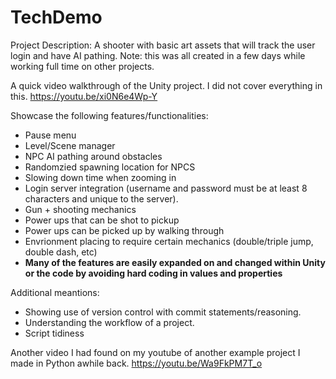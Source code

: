 # TechDemo
Project Description:
A shooter with basic art assets that will track the user login and have AI pathing. Note: this was all created in a few days while working full time on other projects.

A quick video walkthrough of the Unity project. I did not cover everything in this.
https://youtu.be/xi0N6e4Wp-Y

Showcase the following features/functionalities:
- Pause menu
- Level/Scene manager
- NPC AI pathing around obstacles
- Randomzied spawning location for NPCS
- Slowing down time when zooming in
- Login server integration (username and password must be at least 8 characters and unique to the server).
- Gun + shooting mechanics
- Power ups that can be shot to pickup
- Power ups can be picked up by walking through
- Envrionment placing to require certain mechanics (double/triple jump, double dash, etc)
- **Many of the features are easily expanded on and changed within Unity or the code by avoiding hard coding in values and properties**

Additional meantions:
- Showing use of version control with commit statements/reasoning.
- Understanding the workflow of a project.
- Script tidiness 






Another video I had found on my youtube of another example project I made in Python awhile back.
https://youtu.be/Wa9FkPM7T_o
